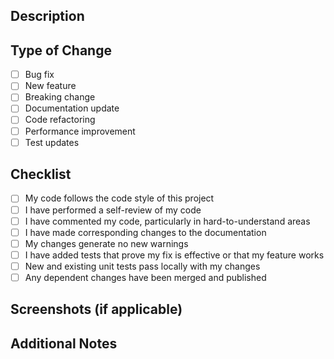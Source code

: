 ## Description

<!-- Briefly describe the changes in this PR -->

## Type of Change

- [ ] Bug fix
- [ ] New feature
- [ ] Breaking change
- [ ] Documentation update
- [ ] Code refactoring
- [ ] Performance improvement
- [ ] Test updates

## Checklist

- [ ] My code follows the code style of this project
- [ ] I have performed a self-review of my code
- [ ] I have commented my code, particularly in hard-to-understand areas
- [ ] I have made corresponding changes to the documentation
- [ ] My changes generate no new warnings
- [ ] I have added tests that prove my fix is effective or that my feature works
- [ ] New and existing unit tests pass locally with my changes
- [ ] Any dependent changes have been merged and published

## Screenshots (if applicable)

<!-- Add screenshots to help explain your changes -->

## Additional Notes

<!-- Any additional information or context about the PR -->

